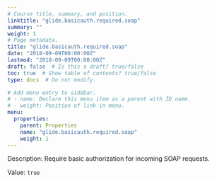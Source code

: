 ```yaml
---
# Course title, summary, and position.
linktitle: "glide.basicauth.required.soap"
summary: ""
weight: 1
# Page metadata.
title: "glide.basicauth.required.soap"
date: "2018-09-09T00:00:00Z"
lastmod: "2018-09-09T00:00:00Z"
draft: false  # Is this a draft? true/false
toc: true  # Show table of contents? true/false
type: docs  # Do not modify.

# Add menu entry to sidebar.
# - name: Declare this menu item as a parent with ID name.
# - weight: Position of link in menu.
menu:
  properties:
    parent: Properties
    name: "glide.basicauth.required.soap"
    weight: 1
---
```


Description: Require basic authorization for incoming SOAP requests.


Value: `true`